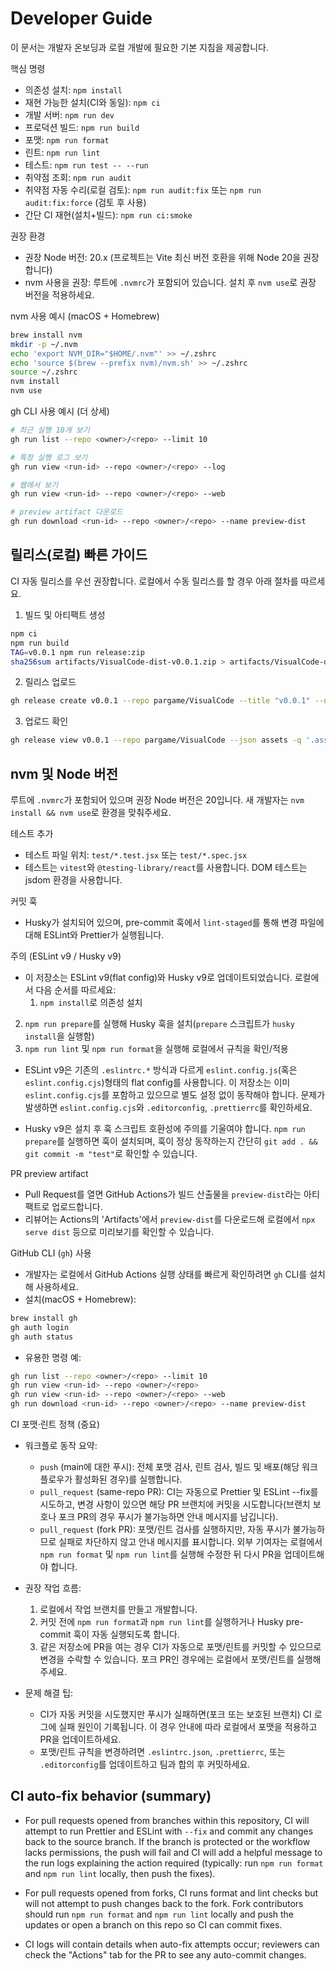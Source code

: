 # Developer Guide

이 문서는 개발자 온보딩과 로컬 개발에 필요한 기본 지침을 제공합니다.

핵심 명령

- 의존성 설치: `npm install`
- 재현 가능한 설치(CI와 동일): `npm ci`
- 개발 서버: `npm run dev`
- 프로덕션 빌드: `npm run build`
- 포맷: `npm run format`
- 린트: `npm run lint`
- 테스트: `npm run test -- --run`
- 취약점 조회: `npm run audit`
- 취약점 자동 수리(로컬 검토): `npm run audit:fix` 또는 `npm run audit:fix:force` (검토 후 사용)
- 간단 CI 재현(설치+빌드): `npm run ci:smoke`

권장 환경

- 권장 Node 버전: 20.x (프로젝트는 Vite 최신 버전 호환을 위해 Node 20을 권장합니다)
- nvm 사용을 권장: 루트에 `.nvmrc`가 포함되어 있습니다. 설치 후 `nvm use`로 권장 버전을 적용하세요.

nvm 사용 예시 (macOS + Homebrew)

```bash
brew install nvm
mkdir -p ~/.nvm
echo 'export NVM_DIR="$HOME/.nvm"' >> ~/.zshrc
echo 'source $(brew --prefix nvm)/nvm.sh' >> ~/.zshrc
source ~/.zshrc
nvm install
nvm use
```

gh CLI 사용 예시 (더 상세)

```bash
# 최근 실행 10개 보기
gh run list --repo <owner>/<repo> --limit 10

# 특정 실행 로그 보기
gh run view <run-id> --repo <owner>/<repo> --log

# 웹에서 보기
gh run view <run-id> --repo <owner>/<repo> --web

# preview artifact 다운로드
gh run download <run-id> --repo <owner>/<repo> --name preview-dist
```

## 릴리스(로컬) 빠른 가이드

CI 자동 릴리스를 우선 권장합니다. 로컬에서 수동 릴리스를 할 경우 아래 절차를 따르세요.

1. 빌드 및 아티팩트 생성

```bash
npm ci
npm run build
TAG=v0.0.1 npm run release:zip
sha256sum artifacts/VisualCode-dist-v0.0.1.zip > artifacts/VisualCode-dist-v0.0.1.sha256
```

2. 릴리스 업로드

```bash
gh release create v0.0.1 --repo pargame/VisualCode --title "v0.0.1" --notes "Release from local" --attach artifacts/VisualCode-dist-v0.0.1.zip --attach artifacts/VisualCode-dist-v0.0.1.sha256
```

3. 업로드 확인

```bash
gh release view v0.0.1 --repo pargame/VisualCode --json assets -q '.assets[].name'
```

## nvm 및 Node 버전

루트에 `.nvmrc`가 포함되어 있으며 권장 Node 버전은 20입니다. 새 개발자는 `nvm install && nvm use`로 환경을 맞춰주세요.

테스트 추가

- 테스트 파일 위치: `test/*.test.jsx` 또는 `test/*.spec.jsx`
- 테스트는 `vitest`와 `@testing-library/react`를 사용합니다. DOM 테스트는 jsdom 환경을 사용합니다.

커밋 훅

- Husky가 설치되어 있으며, pre-commit 훅에서 `lint-staged`를 통해 변경 파일에 대해 ESLint와 Prettier가 실행됩니다.

주의 (ESLint v9 / Husky v9)

- 이 저장소는 ESLint v9(flat config)와 Husky v9로 업데이트되었습니다. 로컬에서 다음 순서를 따르세요:
  1. `npm install`로 의존성 설치

2.  `npm run prepare`를 실행해 Husky 훅을 설치(`prepare` 스크립트가 `husky install`을 실행함)
3.  `npm run lint` 및 `npm run format`을 실행해 로컬에서 규칙을 확인/적용

- ESLint v9은 기존의 `.eslintrc.*` 방식과 다르게 `eslint.config.js`(혹은 `eslint.config.cjs`)형태의 flat config를 사용합니다. 이 저장소는 이미 `eslint.config.cjs`를 포함하고 있으므로 별도 설정 없이 동작해야 합니다. 문제가 발생하면 `eslint.config.cjs`와 `.editorconfig`, `.prettierrc`를 확인하세요.

- Husky v9은 설치 후 훅 스크립트 호환성에 주의를 기울여야 합니다. `npm run prepare`를 실행하면 훅이 설치되며, 훅이 정상 동작하는지 간단히 `git add . && git commit -m "test"`로 확인할 수 있습니다.

PR preview artifact

- Pull Request를 열면 GitHub Actions가 빌드 산출물을 `preview-dist`라는 아티팩트로 업로드합니다.
- 리뷰어는 Actions의 'Artifacts'에서 `preview-dist`를 다운로드해 로컬에서 `npx serve dist` 등으로 미리보기를 확인할 수 있습니다.

GitHub CLI (`gh`) 사용

- 개발자는 로컬에서 GitHub Actions 실행 상태를 빠르게 확인하려면 `gh` CLI를 설치해 사용하세요.
- 설치(macOS + Homebrew):

```bash
brew install gh
gh auth login
gh auth status
```

- 유용한 명령 예:

```bash
gh run list --repo <owner>/<repo> --limit 10
gh run view <run-id> --repo <owner>/<repo>
gh run view <run-id> --repo <owner>/<repo> --web
gh run download <run-id> --repo <owner>/<repo> --name preview-dist
```

CI 포맷·린트 정책 (중요)

- 워크플로 동작 요약:
  - `push` (main에 대한 푸시): 전체 포맷 검사, 린트 검사, 빌드 및 배포(해당 워크플로우가 활성화된 경우)를 실행합니다.
  - `pull_request` (same-repo PR): CI는 자동으로 Prettier 및 ESLint --fix를 시도하고, 변경 사항이 있으면 해당 PR 브랜치에 커밋을 시도합니다(브랜치 보호나 포크 PR의 경우 푸시가 불가능하면 안내 메시지를 남깁니다).
  - `pull_request` (fork PR): 포맷/린트 검사를 실행하지만, 자동 푸시가 불가능하므로 실패로 차단하지 않고 안내 메시지를 표시합니다. 외부 기여자는 로컬에서 `npm run format` 및 `npm run lint`를 실행해 수정한 뒤 다시 PR을 업데이트해야 합니다.

- 권장 작업 흐름:
  1.  로컬에서 작업 브랜치를 만들고 개발합니다.
  2.  커밋 전에 `npm run format`과 `npm run lint`를 실행하거나 Husky pre-commit 훅이 자동 실행되도록 합니다.
  3.  같은 저장소에 PR을 여는 경우 CI가 자동으로 포맷/린트를 커밋할 수 있으므로 변경을 수락할 수 있습니다. 포크 PR인 경우에는 로컬에서 포맷/린트를 실행해 주세요.

- 문제 해결 팁:
  - CI가 자동 커밋을 시도했지만 푸시가 실패하면(포크 또는 보호된 브랜치) CI 로그에 실패 원인이 기록됩니다. 이 경우 안내에 따라 로컬에서 포맷을 적용하고 PR을 업데이트하세요.
  - 포맷/린트 규칙을 변경하려면 `.eslintrc.json`, `.prettierrc`, 또는 `.editorconfig`를 업데이트하고 팀과 합의 후 커밋하세요.

## CI auto-fix behavior (summary)

- For pull requests opened from branches within this repository, CI will attempt to run Prettier and ESLint with `--fix` and commit any changes back to the source branch. If the branch is protected or the workflow lacks permissions, the push will fail and CI will add a helpful message to the run logs explaining the action required (typically: run `npm run format` and `npm run lint` locally, then push the fixes).

- For pull requests opened from forks, CI runs format and lint checks but will not attempt to push changes back to the fork. Fork contributors should run `npm run format` and `npm run lint` locally and push the updates or open a branch on this repo so CI can commit fixes.

- CI logs will contain details when auto-fix attempts occur; reviewers can check the "Actions" tab for the PR to see any auto-commit changes.
